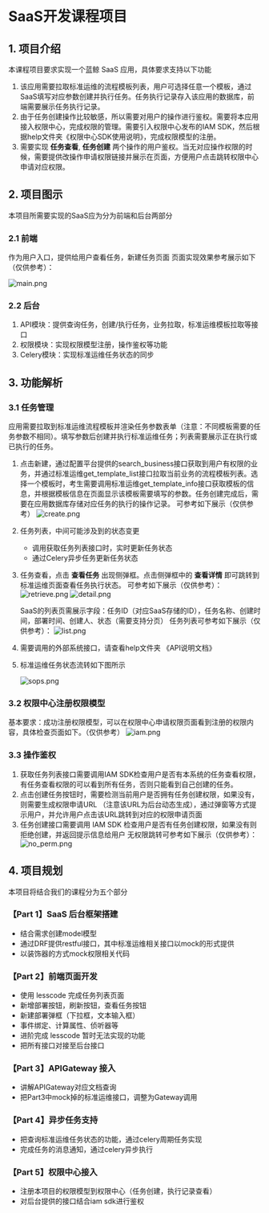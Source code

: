 # SaaS开发课程项目

## 1. 项目介绍

本课程项目要求实现一个蓝鲸 SaaS 应用，具体要求支持以下功能

1. 该应用需要拉取标准运维的流程模板列表，用户可选择任意一个模板，通过SaaS填写对应参数创建并执行任务。任务执行记录存入该应用的数据库，前端需要展示任务执行记录。
2. 由于任务创建操作比较敏感，所以需要对用户的操作进行鉴权。需要将本应用接入权限中心，完成权限的管理。需要引入权限中心发布的IAM SDK，然后根据help文件夹《权限中心SDK使用说明》，完成权限模型的注册。
3. 需要实现 **任务查看**, **任务创建** 两个操作的用户鉴权。当无对应操作权限的时候，需要提供改操作申请权限链接并展示在页面，方便用户点击跳转权限中心申请对应权限。

## 2. 项目图示

本项目所需要实现的SaaS应为分为前端和后台两部分

### 2.1 前端
作为用户入口，提供给用户查看任务，新建任务页面
页面实现效果参考展示如下（仅供参考）：

![main.png](src/list.png)

### 2.2 后台
1.	API模块：提供查询任务，创建/执行任务，业务拉取，标准运维模板拉取等接口
2.	权限模块：实现权限模型注册，操作鉴权等功能
3.	Celery模块：实现标准运维任务状态的同步

## 3. 功能解析

### 3.1 任务管理

应用需要拉取到标准运维流程模板并渲染任务参数表单（注意：不同模板需要的任务参数不相同）。填写参数后创建并执行标准运维任务；列表需要展示正在执行或已执行的任务。

1. 点击新建，通过配置平台提供的search_business接口获取到用户有权限的业务，并通过标准运维get_template_list接口拉取当前业务的流程模板列表。选择一个模板时，考生需要调用标准运维get_template_info接口获取模板的信息，并根据模板信息在页面显示该模板需要填写的参数。任务创建完成后，需要在应用数据库存储对应任务的执行的操作记录。
    可参考如下展示（仅供参考）
    ![create.png](src/create.png)

2. 任务列表，中间可能涉及到的状态变更
    - 调用获取任务列表接口时，实时更新任务状态
    - 通过Celery异步任务更新任务状态

3. 任务查看，点击 **查看任务** 出现侧弹框。点击侧弹框中的 **查看详情** 即可跳转到标准运维页面查看任务执行状态。
    可参考如下展示（仅供参考）：
    ![retrieve.png](src/retrieve.png)
    ![detail.png](src/detail.png)

    SaaS的列表页需展示字段：任务ID（对应SaaS存储的ID），任务名称、创建时间，部署时间、创建人、状态（需要支持分页）
    任务列表可参考如下展示（仅供参考）：
    ![list.png](src/list.png)

4. 需要调用的外部系统接口，请查看help文件夹 《API说明文档》

5. 标准运维任务状态流转如下图所示

    ![sops.png](src/sops.png)

### 3.2 权限中心注册权限模型
基本要求：成功注册权限模型，可以在权限中心申请权限页面看到注册的权限内容，具体检查页面如下。（仅供参考）
![iam.png](src/iam.png)

### 3.3 操作鉴权
1.	获取任务列表接口需要调用IAM SDK检查用户是否有本系统的任务查看权限，有任务查看权限的可以看到所有任务，否则只能看到自己创建的任务。
2.	点击创建任务按钮时，需要检测当前用户是否拥有任务创建权限，如果没有，则需要生成权限申请URL （注意该URL为后台动态生成），通过弹窗等方式提示用户，并允许用户点击该URL跳转到对应的权限申请页面
3.	任务创建接口需要调用 IAM SDK 检查用户是否有任务创建权限，如果没有则拒绝创建，并返回提示信息给用户
无权限跳转可参考如下展示（仅供参考）：
 ![no_perm.png](src/no_perm.png)



## 4. 项目规划

本项目将结合我们的课程分为五个部分

### 【Part 1】SaaS 后台框架搭建

- 结合需求创建model模型
- 通过DRF提供restful接口，其中标准运维相关接口以mock的形式提供
- 以装饰器的方式mock权限相关代码
    
### 【Part 2】前端页面开发

- 使用 lesscode 完成任务列表页面
- 新增部署按钮，刷新按钮，查看任务按钮
- 新建部署弹框（下拉框，文本输入框）
- 事件绑定、计算属性、侦听器等
- 进阶完成 lesscode 暂时无法实现的功能
- 把所有接口对接至后台接口

### 【Part 3】APIGateway 接入

- 讲解APIGateway对应文档查询
- 把Part3中mock掉的标准运维接口，调整为Gateway调用

### 【Part 4】异步任务支持
- 把查询标准运维任务状态的功能，通过celery周期任务实现
- 完成任务的消息通知，通过celery异步执行

### 【Part 5】权限中心接入
- 注册本项目的权限模型到权限中心（任务创建，执行记录查看）
- 对后台提供的接口结合iam sdk进行鉴权
